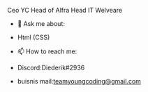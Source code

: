 Ceo YC
Head of Alfra
Head IT Welveare

- 💬 Ask me about:
- Html (CSS)

- 📫 How to reach me: 
- Discord:Diederik#2936
- buisnis mail:teamyoungcoding@gmail.com
